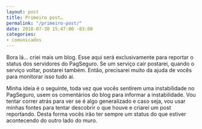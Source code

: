 ```yaml
---
layout: post
title: Primeiro post…
permalink: "/primeiro-post/"
date: 2018-07-30 15:47:00 -03:00
categories:
- comunicados
---
```


Bora lá... criei mais um blog. Esse aqui será exclusivamente para reportar o status dos servidores do PagSeguro. Se um serviço cair postarei, quando o serviço voltar, postarei também. Então, precisarei muito da ajuda de vocês para monitorar isso tudo ai.

Minha ideia é o seguinte, toda vez que vocês sentirem uma instabilidade no PagSeguro, usem os comentários do blog para informar a instabilidade. Vou tentar correr atrás para ver se é algo generalizado e caso seja, vou usar minhas fontes para tentar descobrir o que houve e criarei um post reportando. Desta forma vocês irão ter sempre um status do que estiver acontecendo do outro lado do muro.